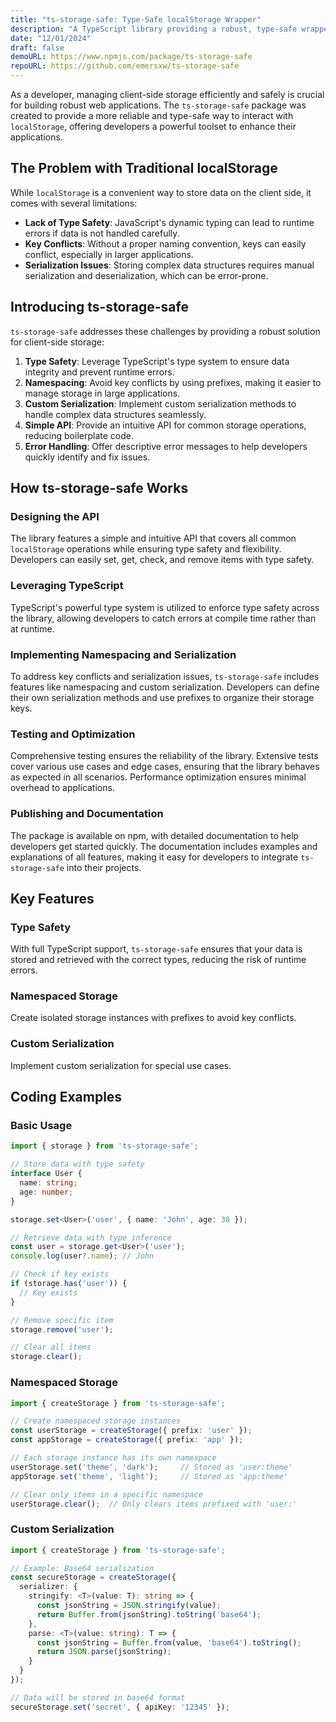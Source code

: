 ```yaml
---
title: "ts-storage-safe: Type-Safe localStorage Wrapper"
description: "A TypeScript library providing a robust, type-safe wrapper for localStorage with features like namespacing and custom serialization"
date: "12/01/2024"
draft: false
demoURL: https://www.npmjs.com/package/ts-storage-safe
repoURL: https://github.com/emersxw/ts-storage-safe
---
```


As a developer, managing client-side storage efficiently and safely is crucial for building robust web applications. The `ts-storage-safe` package was created to provide a more reliable and type-safe way to interact with `localStorage`, offering developers a powerful toolset to enhance their applications.

## The Problem with Traditional localStorage

While `localStorage` is a convenient way to store data on the client side, it comes with several limitations:

- **Lack of Type Safety**: JavaScript's dynamic typing can lead to runtime errors if data is not handled carefully.
- **Key Conflicts**: Without a proper naming convention, keys can easily conflict, especially in larger applications.
- **Serialization Issues**: Storing complex data structures requires manual serialization and deserialization, which can be error-prone.

## Introducing ts-storage-safe

`ts-storage-safe` addresses these challenges by providing a robust solution for client-side storage:

1. **Type Safety**: Leverage TypeScript's type system to ensure data integrity and prevent runtime errors.
2. **Namespacing**: Avoid key conflicts by using prefixes, making it easier to manage storage in large applications.
3. **Custom Serialization**: Implement custom serialization methods to handle complex data structures seamlessly.
4. **Simple API**: Provide an intuitive API for common storage operations, reducing boilerplate code.
5. **Error Handling**: Offer descriptive error messages to help developers quickly identify and fix issues.

## How ts-storage-safe Works

### Designing the API

The library features a simple and intuitive API that covers all common `localStorage` operations while ensuring type safety and flexibility. Developers can easily set, get, check, and remove items with type safety.

### Leveraging TypeScript

TypeScript's powerful type system is utilized to enforce type safety across the library, allowing developers to catch errors at compile time rather than at runtime.

### Implementing Namespacing and Serialization

To address key conflicts and serialization issues, `ts-storage-safe` includes features like namespacing and custom serialization. Developers can define their own serialization methods and use prefixes to organize their storage keys.

### Testing and Optimization

Comprehensive testing ensures the reliability of the library. Extensive tests cover various use cases and edge cases, ensuring that the library behaves as expected in all scenarios. Performance optimization ensures minimal overhead to applications.

### Publishing and Documentation

The package is available on npm, with detailed documentation to help developers get started quickly. The documentation includes examples and explanations of all features, making it easy for developers to integrate `ts-storage-safe` into their projects.

## Key Features

### Type Safety

With full TypeScript support, `ts-storage-safe` ensures that your data is stored and retrieved with the correct types, reducing the risk of runtime errors.

### Namespaced Storage

Create isolated storage instances with prefixes to avoid key conflicts.

### Custom Serialization

Implement custom serialization for special use cases.

## Coding Examples

### Basic Usage

```typescript
import { storage } from 'ts-storage-safe';

// Store data with type safety
interface User {
  name: string;
  age: number;
}

storage.set<User>('user', { name: 'John', age: 30 });

// Retrieve data with type inference
const user = storage.get<User>('user');
console.log(user?.name); // John

// Check if key exists
if (storage.has('user')) {
  // Key exists
}

// Remove specific item
storage.remove('user');

// Clear all items
storage.clear();
```

### Namespaced Storage

```typescript
import { createStorage } from 'ts-storage-safe';

// Create namespaced storage instances
const userStorage = createStorage({ prefix: 'user' });
const appStorage = createStorage({ prefix: 'app' });

// Each storage instance has its own namespace
userStorage.set('theme', 'dark');     // Stored as 'user:theme'
appStorage.set('theme', 'light');     // Stored as 'app:theme'

// Clear only items in a specific namespace
userStorage.clear();  // Only clears items prefixed with 'user:'
```

### Custom Serialization

```typescript
import { createStorage } from 'ts-storage-safe';

// Example: Base64 serialization
const secureStorage = createStorage({
  serializer: {
    stringify: <T>(value: T): string => {
      const jsonString = JSON.stringify(value);
      return Buffer.from(jsonString).toString('base64');
    },
    parse: <T>(value: string): T => {
      const jsonString = Buffer.from(value, 'base64').toString();
      return JSON.parse(jsonString);
    }
  }
});

// Data will be stored in base64 format
secureStorage.set('secret', { apiKey: '12345' });